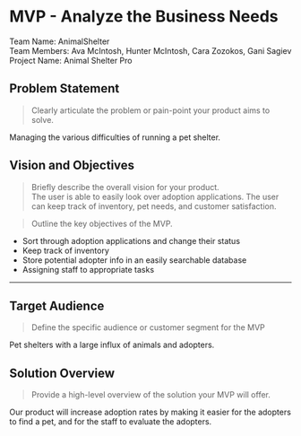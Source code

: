 # MVP \- Analyze the Business Needs

Team Name:  AnimalShelter  
Team Members: Ava McIntosh, Hunter McIntosh, Cara Zozokos, Gani Sagiev  
Project Name: Animal Shelter Pro

## Problem Statement

> Clearly articulate the problem or pain-point your product aims to solve.      	

Managing the various difficulties of running a pet shelter. 

## Vision and Objectives

> Briefly describe the overall vision for your product.  
The user is able to easily look over adoption applications. The user can keep track of inventory, pet needs, and customer satisfaction.  

> Outline the key objectives of the MVP.  
  * Sort through adoption applications and change their status
  * Keep track of inventory
  * Store potential adopter info in an easily searchable database
  * Assigning staff to appropriate tasks 

*** 

## Target Audience

> Define the specific audience or customer segment for the MVP

Pet shelters with a large influx of animals and adopters. 

## Solution Overview

> Provide a high-level overview of the solution your MVP will offer.

  Our product will increase adoption rates by making it easier for the adopters to find a pet, and for the staff to evaluate the adopters. 
